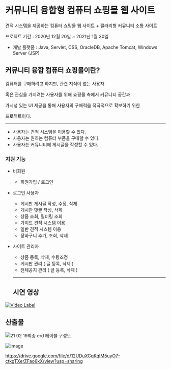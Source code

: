 # 커뮤니티 융합형 컴퓨터 쇼핑몰 웹 사이트
견적 시스템을 제공하는 컴퓨터 쇼핑몰 웹 사이트 + 갤러리형 커뮤니티 소통 사이트


프로젝트 기간 : 2020년 12월 20일 ~ 2021년 1월 30일


* 개발 플랫폼 : Java, Servlet, CSS, OracleDB, Apache Tomcat, Windows Server (JSP)
 

  
 
  
 ## 커뮤니티 융합 컴퓨터 쇼핑몰이란?
   
   컴퓨터를 구매하려고 하지만, 관련 지식이 없는 사용자 
   
   혹은 관심을 가지려는 사용자를 위해 쇼핑몰 측에서 커뮤니티 공간과
   
   가시성 있는 UI 제공을 통해 사용자의 구매력을 적극적으로 확보하기 위한
   
   프로젝트이다.
   
  ------------------
 - 사용자는 견적 시스템을 이용할 수 있다.
 - 사용자는 원하는 컴퓨터 부품을 구매할 수 있다.
 - 사용자는 커뮤니티에 게시글을 작성할 수 있다.

### 지원 기능

* 비회원
  - 회원가입 / 로그인

* 로그인 사용자
  - 게시판 게시글 작성, 수정, 삭제
  - 게시판 댓글 작성, 삭제
  - 상품 조회, 필터링 조회
  - 가이드 견적 시스템 이용
  - 일반 견적 시스템 이용
  - 장바구니 추가, 조회, 삭제


* 사이트 관리자
  - 상품 등록, 삭제, 수량조정
  - 게시판 관리 ( 글 등록, 삭제 )
  - 전체공지 관리 ( 글 등록, 삭제 ) 

  ------------------
   ## 시연 영상
[![Video Label](http://img.youtube.com/vi/I2EZ1kcBhP4/0.jpg)](https://www.youtube.com/watch?v=I2EZ1kcBhP4)

  ## 산출물 
  

  
  
  ![21 02 19최종 erd 테이블 구성도](https://user-images.githubusercontent.com/48840424/153909971-084f5314-6a62-446c-9280-7d3fd8849338.png)
  
  

  ![image](https://user-images.githubusercontent.com/48840424/153910270-4047e070-da1d-4df2-b489-22d927641068.png)




  https://drive.google.com/file/d/12UDuXCqKqIM5uyO7-ctkgTXerZFao6kX/view?usp=sharing
  
